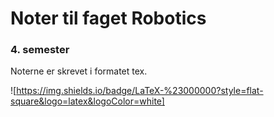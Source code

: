 # Noter til faget Robotics

### 4. semester 

Noterne er skrevet i formatet tex.

![https://img.shields.io/badge/LaTeX-%23000000?style=flat-square&logo=latex&logoColor=white]




